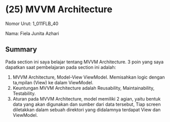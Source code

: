 # (25) MVVM Architecture
Nomor Urut: 1_011FLB_40

Nama: Fiela Junita Azhari

## Summary
Pada section ini saya belajar tentang MVVM Architecture.
3 poin yang saya dapatkan saat pembelajaran pada section ini adalah:
1. MVVM Architecture, Model-View ViewModel. Memisahkan logic dengan ta,mpilan (View) ke dalam ViewModel.
2. Keuntungan MVVM Architecture adalah Reusability, Maintainability, Testability.
3. Aturan pada MVVM Architecture, model memiliki 2 agian, yaitu bentuk data yang akan digunakan dan sumber dari data tersebut, Tiap screen diletakkan dalam sebuah direktori yang didalamnya terdapat View dan ViewModel.